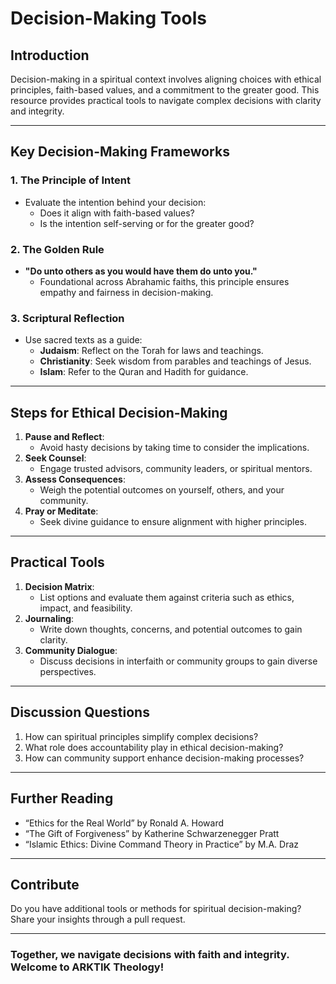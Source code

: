 
# **Decision-Making Tools**

## **Introduction**
Decision-making in a spiritual context involves aligning choices with ethical principles, faith-based values, and a commitment to the greater good. This resource provides practical tools to navigate complex decisions with clarity and integrity.

---

## **Key Decision-Making Frameworks**
### **1. The Principle of Intent**
- Evaluate the intention behind your decision:
  - Does it align with faith-based values?
  - Is the intention self-serving or for the greater good?

### **2. The Golden Rule**
- **"Do unto others as you would have them do unto you."**
  - Foundational across Abrahamic faiths, this principle ensures empathy and fairness in decision-making.

### **3. Scriptural Reflection**
- Use sacred texts as a guide:
  - **Judaism**: Reflect on the Torah for laws and teachings.
  - **Christianity**: Seek wisdom from parables and teachings of Jesus.
  - **Islam**: Refer to the Quran and Hadith for guidance.

---

## **Steps for Ethical Decision-Making**
1. **Pause and Reflect**:
   - Avoid hasty decisions by taking time to consider the implications.
2. **Seek Counsel**:
   - Engage trusted advisors, community leaders, or spiritual mentors.
3. **Assess Consequences**:
   - Weigh the potential outcomes on yourself, others, and your community.
4. **Pray or Meditate**:
   - Seek divine guidance to ensure alignment with higher principles.

---

## **Practical Tools**
1. **Decision Matrix**:
   - List options and evaluate them against criteria such as ethics, impact, and feasibility.
2. **Journaling**:
   - Write down thoughts, concerns, and potential outcomes to gain clarity.
3. **Community Dialogue**:
   - Discuss decisions in interfaith or community groups to gain diverse perspectives.

---

## **Discussion Questions**
1. How can spiritual principles simplify complex decisions?
2. What role does accountability play in ethical decision-making?
3. How can community support enhance decision-making processes?

---

## **Further Reading**
- “Ethics for the Real World” by Ronald A. Howard
- “The Gift of Forgiveness” by Katherine Schwarzenegger Pratt
- “Islamic Ethics: Divine Command Theory in Practice” by M.A. Draz

---

## **Contribute**
Do you have additional tools or methods for spiritual decision-making? Share your insights through a pull request.

---

### **Together, we navigate decisions with faith and integrity. Welcome to ARKTIK Theology!**
